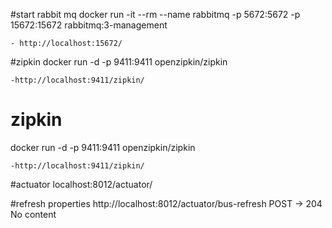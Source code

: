 #start rabbit mq
docker run -it --rm --name rabbitmq -p 5672:5672 -p 15672:15672 rabbitmq:3-management

    - http://localhost:15672/

#zipkin
docker run -d -p 9411:9411 openzipkin/zipkin

    -http://localhost:9411/zipkin/
    
# zipkin
docker run -d -p 9411:9411 openzipkin/zipkin

    -http://localhost:9411/zipkin/

#actuator
localhost:8012/actuator/

#refresh properties
http://localhost:8012/actuator/bus-refresh
POST -> 204 No content 